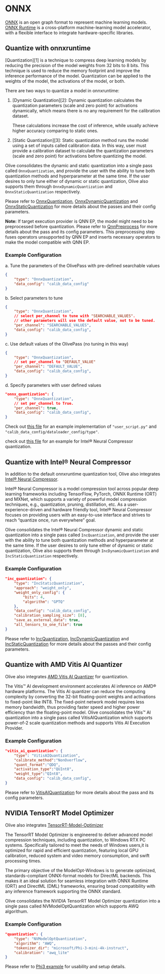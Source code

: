 # ONNX

[ONNX](https://onnx.ai/) is an open graph format to represent machine learning models. [ONNX Runtime](https://onnxruntime.ai/docs/) is a cross-platform machine-learning model accelerator, with a flexible interface to integrate hardware-specific libraries.

## Quantize with onnxruntime
[Quantization][1] is a technique to compress deep learning models by reducing the precision of the model weights from 32 bits to 8 bits. This
technique is used to reduce the memory footprint and improve the inference performance of the model. Quantization can be applied to the
weights of the model, the activations of the model, or both.

There are two ways to quantize a model in onnxruntime:
1. [Dynamic Quantization][2]:
    Dynamic quantization calculates the quantization parameters (scale and zero point) for activations dynamically, which means there is no
    any requirement for the calibration dataset.

    These calculations increase the cost of inference, while usually achieve higher accuracy comparing to static ones.


2. [Static Quantization][3]:
    Static quantization method runs the model using a set of inputs called calibration data. In this way, user must provide a calibration
    dataset to calculate the quantization parameters (scale and zero point) for activations before quantizing the model.

Olive consolidates the dynamic and static quantization into a single pass called `OnnxQuantization`, and provide the user with the ability to
tune both quantization methods and hyperparameter at the same time.
If the user desires to only tune either of dynamic or static quantization, Olive also supports them through `OnnxDynamicQuantization` and
`OnnxStaticQuantization` respectively.

Please refer to [OnnxQuantization](onnx_quantization), [OnnxDynamicQuantization](onnx_dynamic_quantization) and
[OnnxStaticQuantization](onnx_static_quantization) for more details about the passes and their config parameters.

**Note:** If target execution provider is QNN EP, the model might need to be preprocessed before quantization. Please refer to [QnnPreprocess](qnn_preprocess) for more details about the pass and its config parameters.
This preprocessing step fuses operators unsupported by QNN EP and inserts necessary operators to make the model compatible with QNN EP.

### Example Configuration
a. Tune the parameters of the OlivePass with pre-defined searchable values
```json
{
    "type": "OnnxQuantization",
    "data_config": "calib_data_config"
}
```

b. Select parameters to tune
```json
{
    "type": "OnnxQuantization",
    // select per_channel to tune with "SEARCHABLE_VALUES".
    // other parameters will use the default value, not to be tuned.
    "per_channel": "SEARCHABLE_VALUES",
    "data_config": "calib_data_config",
}
```

c. Use default values of the OlivePass (no tuning in this way)
```json
{
    "type": "OnnxQuantization",
    // set per_channel to "DEFAULT_VALUE"
    "per_channel": "DEFAULT_VALUE",
    "data_config": "calib_data_config",
}
```

d. Specify parameters with user defined values
```json
"onnx_quantization": {
    "type": "OnnxQuantization",
    // set per_channel to True.
    "per_channel": true,
    "data_config": "calib_data_config",
}
```

Check out [this file](https://github.com/microsoft/Olive/blob/main/examples/bert/user_script.py)
for an example implementation of `"user_script.py"` and `"calib_data_config/dataloader_config/type"`.

check out [this file](https://github.com/microsoft/Olive/tree/main/examples/bert#bert-optimization-with-intel-neural-compressor-ptq-on-cpu) for an example for Intel® Neural Compressor quantization.

## Quantize with Intel® Neural Compressor
In addition to the default onnxruntime quantization tool, Olive also integrates [Intel® Neural Compressor](https://github.com/intel/neural-compressor).

Intel® Neural Compressor is a model compression tool across popular deep learning frameworks including TensorFlow, PyTorch, ONNX Runtime (ORT) and MXNet, which supports a variety of powerful model compression techniques, e.g., quantization, pruning, distillation, etc. As a user-experience-driven and hardware friendly tool, Intel® Neural Compressor focuses on providing users with an easy-to-use interface and strives to reach “quantize once, run everywhere” goal.

Olive consolidates the Intel® Neural Compressor dynamic and static quantization into a single pass called `IncQuantization`, and provide the user with the ability to
tune both quantization methods and hyperparameter at the same time.
If the user desires to only tune either of dynamic or static quantization, Olive also supports them through `IncDynamicQuantization` and
`IncStaticQuantization` respectively.

### Example Configuration
```json
"inc_quantization": {
    "type": "IncStaticQuantization",
    "approach": "weight_only",
    "weight_only_config": {
        "bits": 4,
        "algorithm": "GPTQ"
    },
    "data_config": "calib_data_config",
    "calibration_sampling_size": [8],
    "save_as_external_data": true,
    "all_tensors_to_one_file": true
}
```

Please refer to [IncQuantization](inc_quantization), [IncDynamicQuantization](inc_dynamic_quantization) and
[IncStaticQuantization](inc_static_quantization) for more details about the passes and their config parameters.

## Quantize with AMD Vitis AI Quantizer
Olive also integrates [AMD Vitis AI Quantizer](https://github.com/microsoft/Olive/blob/main/olive/passes/onnx/vitis_ai/quantize.py) for quantization.

The Vitis™ AI development environment accelerates AI inference on AMD® hardware platforms. The Vitis AI quantizer can reduce the computing complexity by converting the 32-bit floating-point weights and activations to fixed-point like INT8. The fixed-point network model requires less memory bandwidth, thus providing faster speed and higher power efficiency than the floating-point model.
Olive consolidates the Vitis™ AI quantization into a single pass called VitisAIQuantization which supports power-of-2 scale quantization methods and supports Vitis AI Execution Provider.

### Example Configuration
```json
"vitis_ai_quantization": {
    "type": "VitisAIQuantization",
    "calibrate_method":"NonOverflow",
    "quant_format":"QDQ",
    "activation_type":"QUInt8",
    "weight_type":"QInt8",
    "data_config": "calib_data_config",
}
```
Please refer to [VitisAIQuantization](vitis_ai_quantization) for more details about the pass and its config parameters.

## NVIDIA TensorRT Model Optimizer
Olive also integrates [TensorRT-Model-Optimizer](https://github.com/NVIDIA/TensorRT-Model-Optimizer)

The TensorRT Model Optimizer is engineered to deliver advanced model compression techniques, including quantization, to Windows RTX PC systems. Specifically tailored to meet the needs of Windows users,it is optimized for rapid and efficient quantization, featuring local GPU calibration, reduced system and video memory consumption, and swift processing times.

The primary objective of the ModelOpt-Windows is to generate optimized, standards-compliant ONNX-format models for DirectML backends. This makes it an ideal solution for seamless integration with ONNX Runtime (ORT) and DirectML (DML) frameworks, ensuring broad compatibility with any inference framework supporting the ONNX standard.

Olive consolidates the NVIDIA TensorRT Model Optimizer quantization into a single pass called NVModelOptQuantization which supports AWQ algorithum.

### Example Configuration
```json
"quantization": {
    "type": "NVModelOptQuantization",
    "algorithm": "AWQ",
    "tokenizer_dir": "microsoft/Phi-3-mini-4k-instruct",
    "calibration": "awq_lite"
}
```

Please refer to [Phi3 example](https://github.com/microsoft/Olive/tree/main/examples/phi3#quantize-using-nvidia-tensorrt-model-optimizer)  for usability and setup details.


